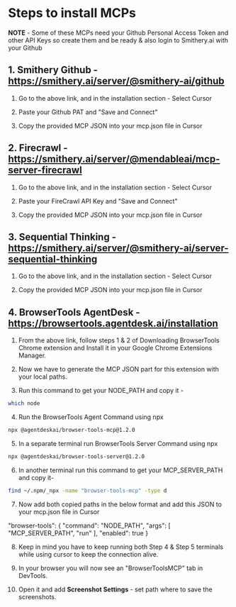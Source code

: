 # Steps to install MCPs

**NOTE** - Some of these MCPs need your Github Personal Access Token and other API Keys so create them and be ready & also login to Smithery.ai with your Github

## 1. Smithery Github - https://smithery.ai/server/@smithery-ai/github

1. Go to the above link, and in the installation section - Select Cursor

2. Paste your Github PAT and "Save and Connect"

3. Copy the provided MCP JSON into your mcp.json file in Cursor

## 2. Firecrawl - https://smithery.ai/server/@mendableai/mcp-server-firecrawl

1. Go to the above link, and in the installation section - Select Cursor

2. Paste your FireCrawl API Key and "Save and Connect"

3. Copy the provided MCP JSON into your mcp.json file in Cursor

## 3. Sequential Thinking - https://smithery.ai/server/@smithery-ai/server-sequential-thinking

1. Go to the above link, and in the installation section - Select Cursor

2. Copy the provided MCP JSON into your mcp.json file in Cursor

## 4. BrowserTools AgentDesk - https://browsertools.agentdesk.ai/installation

1. From the above link, follow steps 1 & 2 of Downloading BrowserTools Chrome extension and Install it in your Google Chrome Extensions Manager.

2. Now we have to generate the MCP JSON part for this extension with your local paths.

3. Run this command to get your NODE_PATH and copy it -

```bash
which node
```

4. Run the BrowserTools Agent Command using npx

```bash
npx @agentdeskai/browser-tools-mcp@1.2.0
```

5. In a separate terminal run BrowserTools Server Command using npx

```bash
npx @agentdeskai/browser-tools-server@1.2.0
```

6. In another terminal run this command to get your MCP_SERVER_PATH and copy it-

```bash
find ~/.npm/_npx -name "browser-tools-mcp" -type d
```

7. Now add both copied paths in the below format and add this JSON to your mcp.json file in Cursor

"browser-tools": {
      "command": "NODE_PATH",
      "args": [
        "MCP_SERVER_PATH",
        "run"
      ],
      "enabled": true
    }

8. Keep in mind you have to keep running both Step 4 & Step 5 terminals while using cursor to keep the connection alive.

9. In your browser you will now see an "BrowserToolsMCP" tab in DevTools. 

10. Open it and add **Screenshot Settings** - set path where to save the screenshots.
